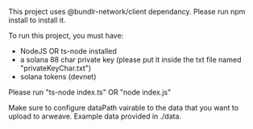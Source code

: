 This project uses @bundlr-network/client dependancy. Please run npm install to install it.

To run this project, you must have:
- NodeJS OR ts-node installed
- a solana 88 char private key (please put it inside the txt file named "privateKeyChar.txt")
- solana tokens (devnet)

Please run "ts-node index.ts" OR "node index.js"

Make sure to configure dataPath vairable to the data that you want to upload to arweave. Example data provided in ./data.